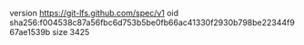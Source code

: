 version https://git-lfs.github.com/spec/v1
oid sha256:f004538c87a56fbc6d753b5be0fb66ac41330f2930b798be22344f967ae1539b
size 3425
